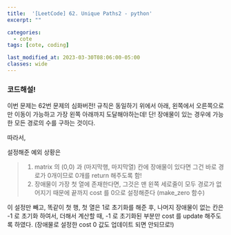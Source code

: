 ```yaml
---
title:  '[LeetCode] 62. Unique Paths2 - python'
excerpt: ""

categories:
  - cote
tags: [cote, coding]

last_modified_at: 2023-03-30T08:06:00-05:00
classes: wide
---
```


### 코드해설!

이번 문제는 62번 문제의 심화버전! 규칙은 동일하기 위에서 아래, 왼쪽에서 오른쪽으로만 이동이 가능하고 가장 왼쪽 아래까지 도달해야하는데! 
단! 장애물이 있는 경우에 가능한 모든 경로의 수를 구하는 것이다. 

따라서, 

설정해준 예외 상황은
> 1. matrix 의 (0,0) 과 (마지막행, 마지막열) 칸에 장애물이 있다면 그건 바로 경로가 0개이므로 0개를 return 해주도록 함!
> 2. 장애물이 가장 첫 열에 존재한다면, 그것은 맨 왼쪽 세로줄이 모두 경로가 없어지기 때문에 끝까지 cost 를 0으로 설정해준다 (make_zero 함수)

이 설정만 빼고, 똑같이 첫 행, 첫 열은 1로 초기화를 해준 후, 나머지 장애물이 없는 칸은 -1 로 초기화 하여서, 더해서 계산할 때, -1 로 초기화된 부분만 cost 를 update 해주도록 하였다. (장애물로 설정한 cost 0 값도 업데이트 되면 안되므로!)


<script src="https://gist.github.com/chaelin0722/630f01a34dafe85d68f8ea4120a53b40.js"></script>

